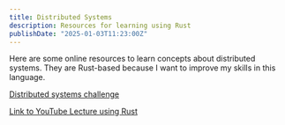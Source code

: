 ```yaml
---
title: Distributed Systems
description: Resources for learning using Rust
publishDate: "2025-01-03T11:23:00Z"
---
```


Here are some online resources to learn concepts about distributed systems. They are Rust-based because I want to improve my skills in this language.

[Distributed systems challenge](https://fly.io/dist-sys/)

[Link to YouTube Lecture using Rust](https://youtu.be/gboGyccRVXI?si=6csTCDAgQgTkJ9iR)